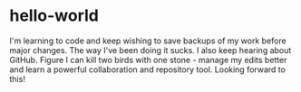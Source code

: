 # hello-world

I'm learning to code and keep wishing to save backups of my work before major changes. The way I've been doing it sucks. I also keep hearing about GitHub. Figure I can kill two birds with one stone - manage my edits better and learn a powerful collaboration and repository tool. Looking forward to this!
